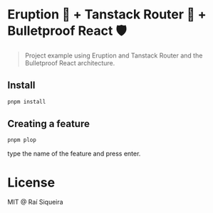# Eruption 🌋 + Tanstack Router 🚀 + Bulletproof React 🛡️

> Project example using Eruption and Tanstack Router and the Bulletproof React architecture.

## Install

```bash
pnpm install
```

## Creating a feature

```bash
pnpm plop
```

type the name of the feature and press enter.

# License

MIT @ Raí Siqueira
